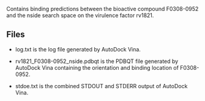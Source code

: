 Contains binding predictions between the bioactive compound F0308-0952 and the nside search space on the virulence factor rv1821.

## Files

- log.txt is the log file generated by AutoDock Vina.

- rv1821_F0308-0952_nside.pdbqt is the PDBQT file generated by AutoDock Vina containing the orientation and binding location of F0308-0952.

- stdoe.txt is the combined STDOUT and STDERR output of AutoDock Vina.

